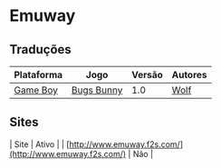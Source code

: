 # Emuway

## Traduções

| Plataforma | Jogo | Versão | Autores |
| ----------- | ----------- | ----------- | ----------- |
| [Game Boy](../../traducoes/game-boy/) | [Bugs Bunny](../../traducoes/game-boy/bugs-bunny_wolf/) | 1.0 | [Wolf](../../autores/wolf/) |

## Sites

| Site | Ativo |
| [http://www.emuway.f2s.com/](http://www.emuway.f2s.com/) | Não |
